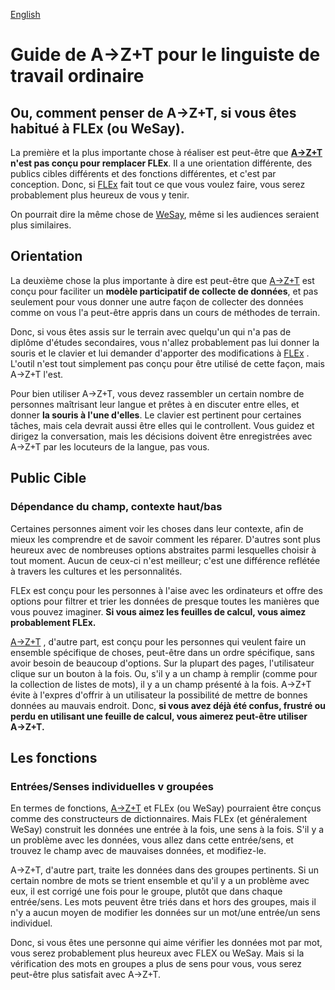 <a href="../RATIONALE.md">English</a>
# Guide de A→Z+T pour le linguiste de travail ordinaire

## Ou, comment penser de A→Z+T, si vous êtes habitué à FLEx (ou WeSay).

La première et la plus importante chose à réaliser est peut-être que **[A→Z+T](https://github.com/kent-rasmussen/azt) n'est pas conçu pour remplacer FLEx**. Il a une orientation différente, des publics cibles différents et des fonctions différentes, et c'est par conception. Donc, si [FLEx](https://software.sil.org/fieldworks/) fait tout ce que vous voulez faire, vous serez probablement plus heureux de vous y tenir.

On pourrait dire la même chose de [WeSay](https://software.sil.org/wesay/), même si les audiences seraient plus similaires.

## Orientation

La deuxième chose la plus importante à dire est peut-être que [A→Z+T](https://github.com/kent-rasmussen/azt) est conçu pour faciliter un **modèle participatif de collecte de données**, et pas seulement pour vous donner une autre façon de collecter des données comme on vous l'a peut-être appris dans un cours de méthodes de terrain.

Donc, si vous êtes assis sur le terrain avec quelqu'un qui n'a pas de diplôme d'études secondaires, vous n'allez probablement pas lui donner la souris et le clavier et lui demander d'apporter des modifications à [FLEx](https://software.sil.org/fieldworks/) . L'outil n'est tout simplement pas conçu pour être utilisé de cette façon, mais A→Z+T l'est.

Pour bien utiliser A→Z+T, vous devez rassembler un certain nombre de personnes maîtrisant leur langue et prêtes à en discuter entre elles, et donner **la souris à l'une d'elles**. Le clavier est pertinent pour certaines tâches, mais cela devrait aussi être elles qui le controllent. Vous guidez et dirigez la conversation, mais les décisions doivent être enregistrées avec A→Z+T par les locuteurs de la langue, pas vous.

## Public Cible

### Dépendance du champ, contexte haut/bas

Certaines personnes aiment voir les choses dans leur contexte, afin de mieux les comprendre et de savoir comment les réparer. D'autres sont plus heureux avec de nombreuses options abstraites parmi lesquelles choisir à tout moment. Aucun de ceux-ci n'est meilleur; c'est une différence reflétée à travers les cultures et les personnalités.

FLEx est conçu pour les personnes à l'aise avec les ordinateurs et offre des options pour filtrer et trier les données de presque toutes les manières que vous pouvez imaginer. **Si vous aimez les feuilles de calcul, vous aimez probablement FLEx.**

[A→Z+T](https://github.com/kent-rasmussen/azt) , d'autre part, est conçu pour les personnes qui veulent faire un ensemble spécifique de choses, peut-être dans un ordre spécifique, sans avoir besoin de beaucoup d'options. Sur la plupart des pages, l'utilisateur clique sur un bouton à la fois. Ou, s'il y a un champ à remplir (comme pour la collection de listes de mots), il y a un champ présenté à la fois. A→Z+T évite à l'expres d'offrir à un utilisateur la possibilité de mettre de bonnes données au mauvais endroit. Donc, **si vous avez déjà été confus, frustré ou perdu en utilisant une feuille de calcul, vous aimerez peut-être utiliser A→Z+T.**

## Les fonctions

### Entrées/Senses individuelles v groupées

En termes de fonctions, [A→Z+T](https://github.com/kent-rasmussen/azt) et FLEx (ou WeSay) pourraient être conçus comme des constructeurs de dictionnaires. Mais FLEx (et généralement WeSay) construit les données une entrée à la fois, une sens à la fois. S'il y a un problème avec les données, vous allez dans cette entrée/sens, et trouvez le champ avec de mauvaises données, et modifiez-le.

A→Z+T, d'autre part, traite les données dans des groupes pertinents. Si un certain nombre de mots se trient ensemble et qu'il y a un problème avec eux, il est corrigé une fois pour le groupe, plutôt que dans chaque entrée/sens. Les mots peuvent être triés dans et hors des groupes, mais il n'y a aucun moyen de modifier les données sur un mot/une entrée/un sens individuel.

Donc, si vous êtes une personne qui aime vérifier les données mot par mot, vous serez probablement plus heureux avec FLEX ou WeSay. Mais si la vérification des mots en groupes a plus de sens pour vous, vous serez peut-être plus satisfait avec A→Z+T.
